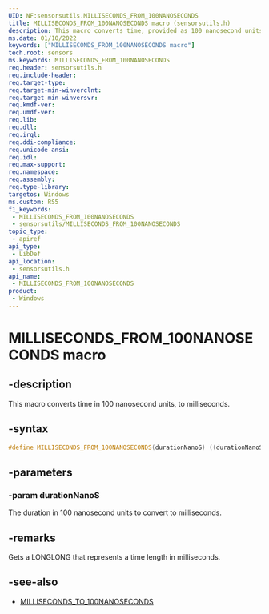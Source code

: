 ```yaml
---
UID: NF:sensorsutils.MILLISECONDS_FROM_100NANOSECONDS
title: MILLISECONDS_FROM_100NANOSECONDS macro (sensorsutils.h)
description: This macro converts time, provided as 100 nanosecond units, to milliseconds.
ms.date: 01/10/2022
keywords: ["MILLISECONDS_FROM_100NANOSECONDS macro"]
tech.root: sensors
ms.keywords: MILLISECONDS_FROM_100NANOSECONDS
req.header: sensorsutils.h
req.include-header: 
req.target-type: 
req.target-min-winverclnt: 
req.target-min-winversvr: 
req.kmdf-ver: 
req.umdf-ver: 
req.lib: 
req.dll: 
req.irql: 
req.ddi-compliance: 
req.unicode-ansi: 
req.idl: 
req.max-support: 
req.namespace: 
req.assembly: 
req.type-library: 
targetos: Windows
ms.custom: RS5
f1_keywords:
 - MILLISECONDS_FROM_100NANOSECONDS
 - sensorsutils/MILLISECONDS_FROM_100NANOSECONDS
topic_type:
 - apiref
api_type:
 - LibDef
api_location:
 - sensorsutils.h
api_name:
 - MILLISECONDS_FROM_100NANOSECONDS
product:
 - Windows
---
```


# MILLISECONDS_FROM_100NANOSECONDS macro

## -description

This macro converts time in 100 nanosecond units, to milliseconds.

## -syntax

```cpp
#define MILLISECONDS_FROM_100NANOSECONDS(durationNanoS) ((durationNanoS) / (1000 * 10))
```

## -parameters

### -param durationNanoS

The duration in 100 nanosecond units to convert to milliseconds.

## -remarks

Gets a LONGLONG that represents a time length in milliseconds.

## -see-also

- [MILLISECONDS_TO_100NANOSECONDS](nf-sensorsutils-milliseconds_to_100nanoseconds.md)

